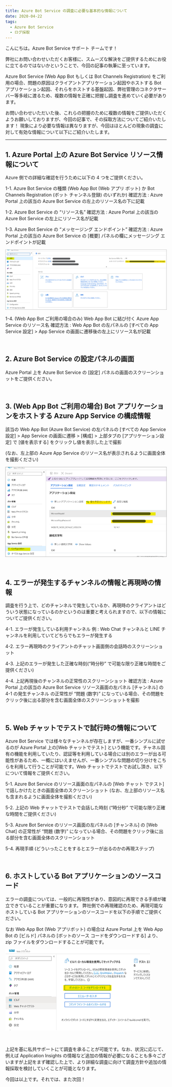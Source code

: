 ```yaml
---
title: Azure Bot Service の調査に必要な基本的な情報について
date: 2020-04-22
tags: 
  - Azure Bot Service
  - ログ採取
---
```


こんにちは。Azure Bot Service サポート チームです！  

弊社にお問い合わせいただくお客様に、スムーズな解決をご提供するためにお役に立てるのではないかということで、今回の記事の執筆に至っています。

Azure Bot Service (Web App Bot もしくは Bot Channels Registration) をご利用の場合、問題の原因はクライアントアプリケーション起因やホストする Bot アプリケーション起因、それらをホストする基盤起因、弊社管理のコネクタサーバー等多岐に渡るため、複数の情報を正確に把握し調査を進めていく必要があります。

お問い合わせいただいた後、これらの把握のために複数の情報をご提供いただくようお願いしておりますが、今回の記事で、その採取方法についてご紹介いたします！
現象により必要な情報は異なりますが、今回はほとんどの現象の調査に対して有効な情報について以下にご紹介いたします。


---

## 1. Azure Portal 上の Azure Bot Service リソース情報について

Azure 側での詳細な確認を行うために以下の 4 つをご提供ください。

1-1. Azure Bot Service の種類 (Web App Bot (Web アプリ ボット) か Bot Channels Registration (ボット チャンネル登録) のいずれか)
確認方法 : Azure Portal 上の該当の Azure Bot Service の左上のリソース名の下に記載

1-2. Azure Bot Service の “リソース名”
確認方法 : Azure Portal 上の該当の Azure Bot Service の左上にリソース名が記載

1-3. Azure Bot Service の  “メッセージング エンドポイント”
確認方法 : Azure Portal 上の該当の Azure Bot Service の [概要] パネルの欄にメッセージング エンドポイントが記載

![build](./bot-log-collection/endpoint.png)

1-4. (Web App Bot ご利用の場合のみ) Web App Bot  に結び付く Azure App Service のリソース名
確認方法 : Web App Bot の左パネルの [すべての App Service 設定] > App Service の画面に遷移後の左上にリソース名が記載


<br />


## 2. Azure Bot Service の設定パネルの画面

Azure Portal 上を Azure Bot Service の [設定] パネルの画面のスクリーンショットをご提供ください。

<br />


## 3. (Web App Bot ご利用の場合)  Bot アプリケーションをホストする Azure App Service の構成情報

該当の Web App Bot (Azure Bot Service) の左パネルの [すべての App Service 設定] > App Service の画面に遷移 > [構成] > 上部タブの [アプリケーション設定] で [値を表示する] をクリックし値を表示した上で撮影

(なお、左上部の Azure App Service のリソース名が表示されるように画面全体を撮影ください)


![build](./bot-log-collection/config.png)

<br />


## 4. エラーが発生するチャンネルの情報と再現時の情報

調査を行う上で、どのチャンネルで発生しているか、再現時のクライアントはどういう状態になっているのかというのは重要と考えられますので、以下の情報についてご提供ください。

4-1. エラーが発生している利用チャンネル
例 : Web Chat チャンネルと LINE チャンネルを利用していてどちらでもエラーが発生する

4-2. エラー再現時のクライアントのチャット画面側の会話時のスクリーンショット

4-3. 上記のエラーが発生した正確な時刻(“時分秒” で可能な限り正確な時間をご提供ください)

4-4. 上記再現後のチャンネルの正常性のスクリーンショット
確認方法 : Azure Portal 上の該当の Azure Bot Service リソース画面の左パネル [チャンネル] の 4-1 の発生チャンネル の正常性が “問題 (数字)” になっている場合、その問題をクリック後に出る部分を含む画面全体のスクリーンショットを撮影


<br />


## 5.	Web チャットでテストで試行時の情報について

Azure Bot Service では様々なチャンネルが存在しますが、一番シンプルに試せるのが Azure Portal 上の[Web チャットでテスト] という機能です。チャネル固有の機能を利用していたり、認証等を利用している場合には別のエラーが出る可能性があるため、一概にはいえませんが、一番シンプルな問題の切り分けをこちらを利用して行うことが可能です。Web チャットでテストでお試し頂き、以下について情報をご提供ください。

5-1. Azure Bot Service のリソース画面の左パネルの [Web チャット でテスト] で話しかけたときの画面全体のスクリーンショット (なお、左上部のリソース名も含まれるように画面全体を撮影ください)

5-2. 上記の Web チャットでテストで会話した時刻 (“時分秒” で可能な限り正確な時間をご提供ください)

5-3. Azure Bot Service のリソース画面の左パネルの [チャンネル] の [Web Chat] の正常性が “問題 (数字)” になっている場合、その問題をクリック後に出る部分を含む画面全体のスクリーンショット

5-4. 再現手順 (どういったことをするとエラーが出るのかの再現ステップ)


<br />


## 6. ホストしている Bot アプリケーションのソースコード

エラーの調査については、一般的に再現性があり、意図的に再現できる手順が確立できていることが重要になります。
弊社側での再現確認のため、再現可能なホストしている Bot アプリケーションのソースコードを以下の手順でご提供ください。

なお Web App Bot (Web アプリボット) の場合は Azure Portal 上を Web App Bot の
[ビルド] パネルの [ボットのソース コードをダウンロードする] より、zip ファイルをダウンロードすることが可能です。


![build](./bot-log-collection/build.png)


<br />

上記を基に私共サポートにて調査を承ることが可能です。なお、状況に応じて、例えば Application Insights の情報など追加の情報が必要になることも多々ございますが上記をまず確認した上で、より詳細な調査に向けて調査方針や追加の情報採取を検討していくことが可能となります。

今回は以上です。それでは、また次回！

<br />
